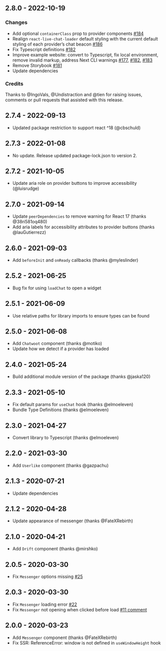 ## 2.8.0 - 2022-10-19

### Changes

- Add optional `containerClass` prop to provider components [#184](https://github.com/calibreapp/react-live-chat-loader/pull/184)
- Realign `react-live-chat-loader` default styling with the current default styling of each provider’s chat beacon [#186](https://github.com/calibreapp/react-live-chat-loader/pull/186)
- Fix Typescript definitions [#182](https://github.com/calibreapp/react-live-chat-loader/pull/182)
- Improve example website: convert to Typescript, fix local environment, remove invalid markup, address Next CLI warnings [#177](https://github.com/calibreapp/react-live-chat-loader/pull/177), [#182](https://github.com/calibreapp/react-live-chat-loader/pull/182), [#183](https://github.com/calibreapp/react-live-chat-loader/pull/183)
- Remove Storybook [#181](https://github.com/calibreapp/react-live-chat-loader/pull/181)
- Update dependencies

### Credits

Thanks to @IngoVals, @Undistraction and @tien for raising issues, comments or pull requests that assisted with this release.

## 2.7.4 - 2022-09-13

- Updated package restriction to support react ^18 (@cbschuld)

## 2.7.3 - 2022-01-08

- No update. Release updated package-lock.json to version 2.

## 2.7.2 - 2021-10-05

- Update aria role on provider buttons to improve accessibility (@luisrudge)

## 2.7.0 - 2021-09-14

- Update `peerDependencies` to remove warning for React 17 (thanks @38ri581oq480)
- Add aria labels for accessibility attributes to provider buttons (thanks @lauGutierrezz)

## 2.6.0 - 2021-09-03

- Add `beforeInit` and `onReady` callbacks (thanks @myleslinder)

## 2.5.2 - 2021-06-25

- Bug fix for using `loadChat` to open a widget

## 2.5.1 - 2021-06-09

- Use relative paths for library imports to ensure types can be found

## 2.5.0 - 2021-06-08

- Add `Chatwoot` component (thanks @motiko)
- Update how we detect if a provider has loaded

## 2.4.0 - 2021-05-24

- Build additional module version of the package (thanks @jaska120)

## 2.3.3 - 2021-05-10

- Fix default params for `useChat` hook (thanks @elmoeleven)
- Bundle Type Definitions (thanks @elmoeleven)

## 2.3.0 - 2021-04-27

- Convert library to Typescript (thanks @elmoeleven)

## 2.2.0 - 2021-03-30

- Add `Userlike` component (thanks @gazpachu)

## 2.1.3 - 2020-07-21

- Update dependencies

## 2.1.2 - 2020-04-28

- Update appearance of messenger (thanks @FateXRebirth)

## 2.1.0 - 2020-04-21

- Add `Drift` component (thanks @mirshko)

## 2.0.5 - 2020-03-30

- Fix `Messenger` options missing [#25](https://github.com/calibreapp/react-live-chat-loader/pull/25)

## 2.0.3 - 2020-03-30

- Fix `Messenger` loading error [#22](https://github.com/calibreapp/react-live-chat-loader/issues//22)
- Fix `Messenger` not opening when clicked before load [#11 comment](https://github.com/calibreapp/react-live-chat-loader/pull/11#discussion_r390098110)

## 2.0.0 - 2020-03-23

- Add `Messenger` component (thanks @FateXRebirth)
- Fix SSR: ReferenceError: window is not defined in `useWindowHeight` hook
